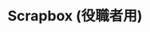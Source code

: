 ---
layout: post
title: Scrapbox (役職者用)
description: 役職者間の資料共有
image: assets/images/scrapbox.png
link: https://scrapbox.io/sokon-admins/
description_link: https://scrapbox.io/sokon-admins/Scrapbox(%E5%BD%B9%E8%81%B7%E8%80%85%E7%94%A8)
---